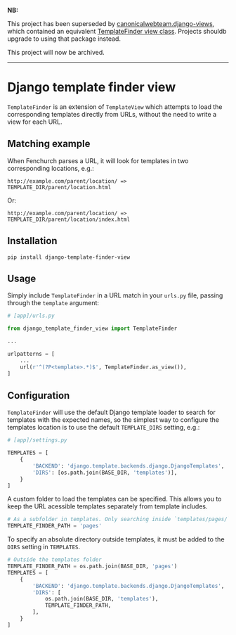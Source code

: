 **NB:**

This project has been superseded by [canonicalwebteam.django-views](https://github.com/canonical-webteam/django-views), which contained an equivalent [TemplateFinder view class](https://github.com/canonical-webteam/django-views/blob/master/canonicalwebteam/django_views/__init__.py#L130). Projects shouldb upgrade to using that package instead.

This project will now be archived.

---

Django template finder view
===

`TemplateFinder` is an extension of `TemplateView` which attempts to load the corresponding templates directly from URLs, without the need to write a view for each URL.

Matching example
---

When Fenchurch parses a URL, it will look for templates in two corresponding locations, e.g.:

    http://example.com/parent/location/ => TEMPLATE_DIR/parent/location.html

Or:

    http://example.com/parent/location/ => TEMPLATE_DIR/parent/location/index.html

Installation
---

```
pip install django-template-finder-view
```

Usage
---

Simply include `TemplateFinder` in a URL match in your `urls.py` file, passing through the `template` argument:

``` python
# [app]/urls.py

from django_template_finder_view import TemplateFinder

...

urlpatterns = [
    ...
    url(r'^(?P<template>.*)$', TemplateFinder.as_view()),
]
```

Configuration
---

`TemplateFinder` will use the default Django template loader to search for templates with the expected names, so the simplest way to configure the templates location is to use the default `TEMPLATE_DIRS` setting, e.g.:

``` python
# [app]/settings.py

TEMPLATES = [
    {
        'BACKEND': 'django.template.backends.django.DjangoTemplates',
        'DIRS': [os.path.join(BASE_DIR, 'templates')],
    }
]
```

A custom folder to load the templates can be specified. This allows you to keep the URL acessible templates separately from template includes.

``` python
# As a subfolder in templates. Only searching inside `templates/pages/`
TEMPLATE_FINDER_PATH = 'pages'
```

To specify an absolute directory outside templates, it must be added to the `DIRS` setting in `TEMPLATES`.
``` python
# Outside the templates folder
TEMPLATE_FINDER_PATH = os.path.join(BASE_DIR, 'pages')
TEMPLATES = [
    {
        'BACKEND': 'django.template.backends.django.DjangoTemplates',
        'DIRS': [
            os.path.join(BASE_DIR, 'templates'),
            TEMPLATE_FINDER_PATH,
        ],
    }
]
```
